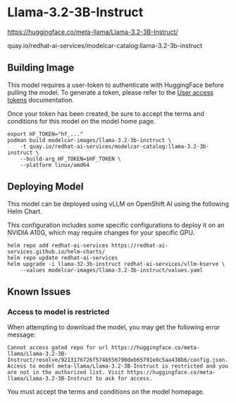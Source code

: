 # Llama-3.2-3B-Instruct

https://huggingface.co/meta-llama/Llama-3.2-3B-Instruct/

quay.io/redhat-ai-services/modelcar-catalog:llama-3.2-3b-instruct

## Building Image

This model requires a user-token to authenticate with HuggingFace before pulling the model.  To generate a token, please refer to the [User access tokens](https://huggingface.co/docs/hub/en/security-tokens) documentation.

Once your token has been created, be sure to accept the terms and conditions for this model on the model home page.

```
export HF_TOKEN="hf_..."
podman build modelcar-images/llama-3.2-3b-instruct \
    -t quay.io/redhat-ai-services/modelcar-catalog:llama-3.2-3b-instruct \
    --build-arg HF_TOKEN=$HF_TOKEN \
    --platform linux/amd64
```

## Deploying Model

This model can be deployed using vLLM on OpenShift AI using the following Helm Chart.

This configuration includes some specific configurations to deploy it on an NVIDIA A10G, which may require changes for your specific GPU.

```
helm repo add redhat-ai-services https://redhat-ai-services.github.io/helm-charts/
helm repo update redhat-ai-services
helm upgrade -i llama-32-3b-instruct redhat-ai-services/vllm-kserve \
    --values modelcar-images/llama-3.2-3b-instruct/values.yaml
```

## Known Issues

### Access to model is restricted

When attempting to download the model, you may get the following error message:

```
Cannot access gated repo for url https://huggingface.co/meta-llama/Llama-3.2-3B-Instruct/resolve/9213176726f574b556790deb65791e0c5aa438b6/config.json.
Access to model meta-llama/Llama-3.2-3B-Instruct is restricted and you are not in the authorized list. Visit https://huggingface.co/meta-llama/Llama-3.2-3B-Instruct to ask for access.
```

You must accept the terms and conditions on the model homepage.
